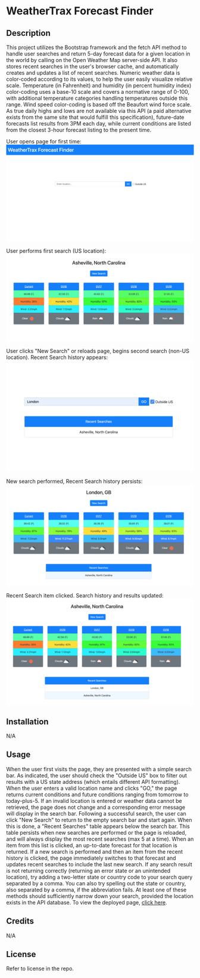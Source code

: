 # WeatherTrax Forecast Finder

## Description

This project utilizes the Bootstrap framework and the fetch API method to handle user searches and return 5-day forecast data for a given location in the world by calling on the Open Weather Map server-side API. It also stores recent searches in the user's browser cache, and automatically creates and updates a list of recent searches. Numeric weather data is color-coded according to its values, to help the user easily visualize relative scale. Temperature (in Fahrenheit) and humidity (in percent humidity index) color-coding uses a base-10 scale and covers a normative range of 0-100, with additional temperature categories handling temperatures outside this range. Wind speed color-coding is based off the Beaufort wind force scale. As true daily highs and lows are not available via this API (a paid alternative exists from the same site that would fulfill this specification), future-date forecasts list results from 3PM each day, while current conditions are listed from the closest 3-hour forecast listing to the present time.

User opens page for first time:
![A first-time user opens the page](./Assets/images/sample.png)

User performs first search (US location):
![User performs first search](./Assets/images/sample2.png)

User clicks "New Search" or reloads page, begins second search (non-US location). Recent Search history appears:
![User clicks "New Search" or reloads page, and begins second search](./Assets/images/sample3.png)

New search performed, Recent Search history persists:
![New search performed, Recent Search history persists](./Assets/images/sample4.png)

Recent Search item clicked. Search history and results updated:
![Recent Search item clicked. Search history and results updated](./Assets/images/sample5.png)



## Installation

N/A

## Usage

When the user first visits the page, they are presented with a simple search bar. As indicated, the user should check the "Outside US" box to filter out results with a US state address (which entails different API formatting). When the user enters a valid location name and clicks "GO," the page returns current conditions and future conditions ranging from tomorrow to today-plus-5. If an invalid location is entered or weather data cannot be retrieved, the page does not change and a corresponding error message will display in the search bar. Following a successful search, the user can click "New Search" to return to the empty search bar and start again. When this is done, a "Recent Searches" table appears below the search bar. This table persists when new searches are performed or the page is reloaded, and will always display the most recent searches (max 5 at a time). When an item from this list is clicked, an up-to-date forecast for that location is returned. If a new search is performed and then an item from the recent history is clicked, the page immediately switches to that forecast and updates recent searches to include the last new search. If any search result is not returning correctly (returning an error state or an unintended location), try adding a two-letter state or country code to your search query separated by a comma. You can also try spelling out the state or country, also separated by a comma, if the abbreviation fails. At least one of these methods should sufficiently narrow down your search, provided the location exists in the API database. To view the deployed page, [click here](https://altavada.github.io/weather-tracks/).

## Credits

N/A

## License

Refer to license in the repo.